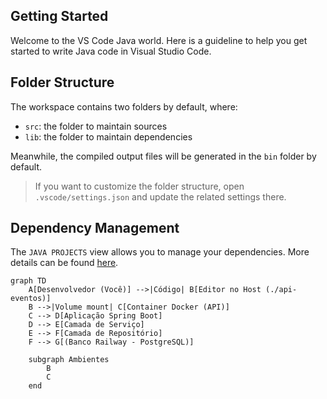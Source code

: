 ## Getting Started

Welcome to the VS Code Java world. Here is a guideline to help you get started to write Java code in Visual Studio Code.

## Folder Structure

The workspace contains two folders by default, where:

- `src`: the folder to maintain sources
- `lib`: the folder to maintain dependencies

Meanwhile, the compiled output files will be generated in the `bin` folder by default.

> If you want to customize the folder structure, open `.vscode/settings.json` and update the related settings there.

## Dependency Management

The `JAVA PROJECTS` view allows you to manage your dependencies. More details can be found [here](https://github.com/microsoft/vscode-java-dependency#manage-dependencies).

```mermaid
graph TD
    A[Desenvolvedor (Você)] -->|Código| B[Editor no Host (./api-eventos)]
    B -->|Volume mount| C[Container Docker (API)]
    C --> D[Aplicação Spring Boot]
    D --> E[Camada de Serviço]
    E --> F[Camada de Repositório]
    F --> G[(Banco Railway - PostgreSQL)]

    subgraph Ambientes
        B
        C
    end
```
